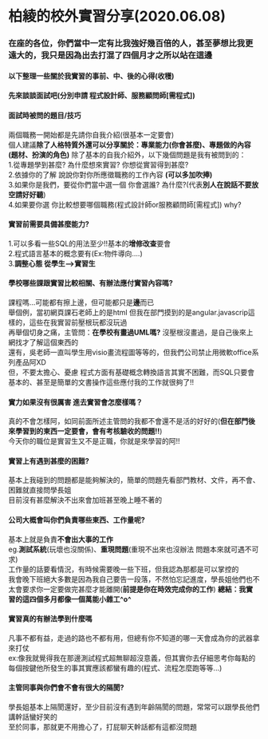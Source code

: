 # 柏綾的校外實習分享(2020.06.08)
### 在座的各位，你們當中一定有比我強好幾百倍的人，甚至夢想比我更遠大的，我只是因為出去打混了四個月才之所以站在這邊
#### 以下整理一些關於我實習的事前、中、後的心得(收穫)
#### 先來談談面試吧(分別申請 **程式設計師**、**服務顧問師[需程式]**)
#### 面試時被問的題目/技巧</br>
 兩個職務一開始都是先請你自我介紹(很基本一定要會)</br>
 個人建議**除了人格特質外還可以分享關於：專業能力(你會甚麼)、專題做的內容(題材、扮演的角色)**
 除了基本的自我介紹外，以下幾個問題是我有被問到的：</br>
 1.從專題學到甚麼? 為什麼想來實習? 你想從實習得到甚麼? </br>
 2.依據你的了解 說說你對你所應徵職務的工作內容 **(可以多加吹捧)**</br>
 3.如果你是我們，要從你們當中選一個 你會選誰? 為什麼?(代表**別人在說話不要放空請好好聽**)</br>
 4.如果要你選 你比較想要哪個職務(程式設計師or服務顧問師[需程式]) why?</br>
#### 實習前需要具備甚麼能力?</br>
1.可以多看一些SQL的用法至少!!基本的**增修改查**要會</br>
2.程式語言基本的概念要有(Ex:物件導向....)</br>
3.**調整心態 從學生-->實習生**
#### 學校哪些課跟實習比較相關、有辦法應付實習內容嗎?</br>
課程嗎...可能都有擦上邊，但可能都只是**邊**而已</br>
舉個例，當初網頁課石老師上的是html 但我在部門摸到的是angular.javascrip這樣的，這些在我實習前壓根玩都沒玩過</br>
再舉個切身之痛，主管問：**在學校有畫過UML嗎?** 沒壓根沒畫過，是自己後來上網找才了解這個東西的</br>
還有，吳老師一直叫學生用visio畫流程圖等等的，但我們公司禁止用微軟office系列產品阿XD</br>
但，不要太擔心、憂慮 程式方面有基礎概念轉換語言其實不困難，而SQL只要會基本的、甚至是簡單的文書操作這些應付我的工作就很夠了!!
#### 實力如果沒有很厲害 進去實習會怎麼樣嗎？
真的不會怎樣阿，如同前面所述主管問的我都不會還不是活的好好的(**但在部門後來學習到的東西一定要會，會有考核驗收的問題!!**)</br>
今天你的職位是實習生又不是正職，你就是來學習的阿!!
#### 實習上有遇到甚麼的困難?
基本上我碰到的問題都是能夠解決的，簡單的問題先看部門教材、文件，再不會、困難就直接問學長姐</br>
目前沒有甚麼解決不出來會加班甚至晚上睡不著的
#### 公司大概會叫你們負責哪些東西、工作量呢?
基本上就是負責**不會出大事的工作**</br>
eg.**測試系統**(玩壞也沒關係)、**重現問題**(重現不出來也沒辦法 問題本來就可遇不可求)</br>
工作量的話要看情況，有時候需要晚一些下班，但我認為那都是可以掌控的</br>
我會晚下班絕大多數是因為我自己要告一段落，不然怕忘記進度，學長姐他們也不太會要求你一定要做完甚麼才能離開(**前提是你在時效完成你的工作**)
**總結：我實習的這四個多月都像一個萬能小雜工^o^**
#### 實習真的有辦法學到什麼嗎
凡事不都有益，走過的路也不都有用，但總有你不知道的哪一天會成為你的武器拿來打仗</br>
ex:像我就覺得我在那邊測試程式超無聊超沒意義，但其實你去仔細思考你每點的每個按鍵他所發生的事其實應該都蠻有趣的(程式、流程怎麼跑等等...)</br>
#### 主管同事與你們會不會有很大的隔閡?
學長姐基本上隔閡還好，至少目前沒有遇到年齡隔閡的問題，常常可以跟學長他們講幹話蠻好笑的</br>
至於同事，那就更不用擔心了，打屁聊天幹話都有這都沒問題



